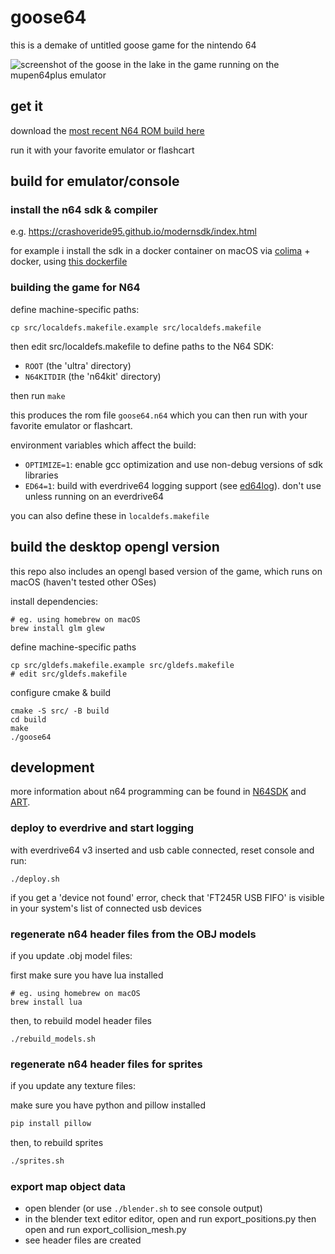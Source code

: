 # goose64

this is a demake of untitled goose game for the nintendo 64

![screenshot of the goose in the lake in the game running on the mupen64plus emulator](screenshot.png)

## get it

download the [most recent N64 ROM build here](src/goose64.n64)

run it with your favorite emulator or flashcart

## build for emulator/console

### install the n64 sdk & compiler

e.g. https://crashoveride95.github.io/modernsdk/index.html

for example i install the sdk in a docker container on macOS via [colima](https://github.com/abiosoft/colima) + docker, using [this dockerfile](https://gist.github.com/jsdf/21bf1d2c0fd95693c592e998da9e2be9)

### building the game for N64

define machine-specific paths:

```
cp src/localdefs.makefile.example src/localdefs.makefile
```

then edit src/localdefs.makefile to define paths to the N64 SDK:

- `ROOT` (the 'ultra' directory)
- `N64KITDIR` (the 'n64kit' directory)

then run `make`

this produces the rom file `goose64.n64` which you can then run with your favorite emulator or flashcart.

environment variables which affect the build:

- `OPTIMIZE=1`: enable gcc optimization and use non-debug versions of sdk libraries
- `ED64=1`: build with everdrive64 logging support (see [ed64log](https://github.com/jsdf/ed64log)). don't use unless running on an everdrive64

you can also define these in `localdefs.makefile`

## build the desktop opengl version

this repo also includes an opengl based version of the game, which runs on macOS (haven't tested other OSes)

install dependencies:

```
# eg. using homebrew on macOS
brew install glm glew
```

define machine-specific paths

```
cp src/gldefs.makefile.example src/gldefs.makefile
# edit src/gldefs.makefile
```

configure cmake & build

```
cmake -S src/ -B build
cd build
make
./goose64
```

## development

more information about n64 programming can be found in [N64SDK](N64SDK.md) and [ART](ART.md).

### deploy to everdrive and start logging

with everdrive64 v3 inserted and usb cable connected, reset console and run:

```
./deploy.sh
```

if you get a 'device not found' error, check that 'FT245R USB FIFO' is visible in your system's list of connected usb devices

### regenerate n64 header files from the OBJ models

if you update .obj model files:

first make sure you have lua installed

```
# eg. using homebrew on macOS
brew install lua
```

then, to rebuild model header files

```
./rebuild_models.sh
```

### regenerate n64 header files for sprites

if you update any texture files:

make sure you have python and pillow installed

```bash
pip install pillow
```

then, to rebuild sprites

```bash
./sprites.sh
```

### export map object data

- open blender (or use `./blender.sh` to see console output)
- in the blender text editor editor, open and run export_positions.py then open and run export_collision_mesh.py
- see header files are created
